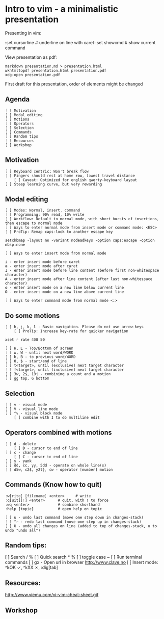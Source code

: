 # Intro to vim - a minimalistic presentation

Presenting in vim:

:set cursorline # underline on line with caret
:set showcmd # show current command

View presentation as pdf:

```
markdown presentation.md > presentation.html
wkhtmltopdf presentation.html presentation.pdf 
xdg-open presentation.pdf
```

First draft for this presentation, order of elements might be changed

## Agenda
	[ ] Motivation
	[ ] Modal editing
	[ ] Motions
	[ ] Operators
	[ ] Selection
	[ ] Commands
	[ ] Random tips
	[ ] Resources
	[ ] Workshop

## Motivation 
	[ ] Keyboard centric: Won't break flow
	[ ] Fingers should rest at home row, lowest travel distance
		[ ] Caveat: Optimized for english qwerty-keyboard layout
	[ ] Steep learning curve, but very rewarding

## Modal editing
	[ ] Modes: Normal, insert, command
	[ ] Programming: 90% read, 10% write
	[ ] Workflow: Default to normal mode, with short bursts of insertions, then escape to normal mode
	[ ] Ways to enter normal mode from insert mode or command mode: <ESC> 
	[ ] ProTip: Remap caps-lock to another escape key
```
setxkbmap -layout no -variant nodeadkeys -option caps:escape -option nbsp:none
```
	[ ] Ways to enter insert mode from normal mode
```
i - enter insert mode before caret
a - enter insert mode after caret
I - enter insert mode before line content (before first non-whitespace character)
A - enter insert mode after line content (after last non-whitespace character)
o - enter insert mode on a new line below current line
O - enter insert mode on a new line above current line
```
	[ ] Ways to enter command mode from normal mode <:>

## Do some motions
	[ ] h, j, k, l - Basic navigation. Please do not use arrow-keys
		[ ] ProTip: Increase key-rate for quicker navigation
```
xset r rate 400 50
```
	[ ] H, L - Top/Bottom of screen
	[ ] w, W - until next word/WORD
	[ ] b, B - to previous word/WORD
	[ ] 0, $ - start/end of line 
	[ ] t<target>, until (exclusive) next target character
	[ ] f<target>, until (inclusive) next target character
	[ ] 3w, 2$, 10j - combining a count and a motion
	[ ] gg top, G bottom

## Selection
	[ ] v - visual mode
	[ ] V - visual line mode
	[ ] ^v - visual block mode
		[ ] combine with I to do multiline edit

## Operators combined with motions
	[ ] d - delete
		[ ] D - cursor to end of line
	[ ] c - change
		[ ] C - cursor to end of line
	[ ] y - yank
	[ ] dd, cc, yy, 5dd - operate on whole line(s)
	[ ] d5w, c2$, y2t}, cw - operator [number] motion

## Commands (Know how to quit)

```
:w[rite] [filename] <enter> 	# write
:q[uit][!] <enter> 		# quit, with ! to force
:wq <enter> 			# combine shorthand
:help [topic]			# open help on topic
```
	[ ] u - undo last command (move one step down in changes-stack)
	[ ] ^r - redo last command (move one step up in changes-stack)
	[ ] U - undo all changes on line (added to top of changes-stack, u to undo "undo all")

## Random tips:
[ ] Search / %
[ ] Quick search * %
[ ] toggle case ~
[ ] Run terminal commands
[ ] gx - Open url in browser http://www.clave.no 
[ ] Insert mode: ^kOK ✓, ^kXX ✗, :dig[tab]

## Resources:
http://www.viemu.com/vi-vim-cheat-sheet.gif

## Workshop

